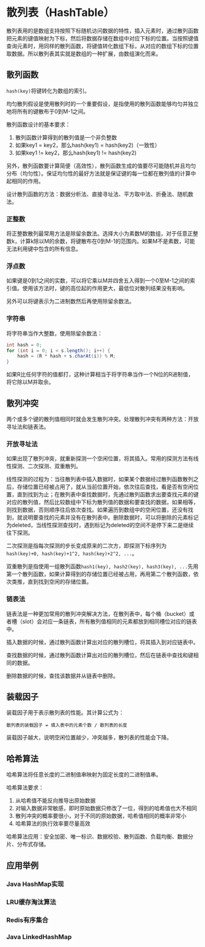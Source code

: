 # 散列表（HashTable） #

散列表用的是数组支持按照下标随机访问数据的特性，插入元素时，通过散列函数把元素的键值映射为下标，然后将数据存储在数组中对应下标的位置。当按照键值查询元素时，用同样的散列函数，将键值转化数组下标，从对应的数组下标的位置取数据。所以散列表其实就是数组的一种扩展，由数组演化而来。

## 散列函数 ##

`hash(key)`将键转化为数组的索引。

均匀散列假设是使用散列时的一个重要假设，是指使用的散列函数能够均匀并独立地将所有的键散布于0到M-1之间。

散列函数设计的基本要求：

1. 散列函数计算得到的散列值是一个非负整数
2. 如果key1 = key2，那么hash(key1) = hash(key2)（一致性）
3. 如果key1 != key2，那么hash(key1) != hash(key2)

另外，散列函数要计算简便（高效性），散列函数生成的值要尽可能随机并且均匀分布（均匀性）。保证均匀性的最好方法就是保证键的每一位都在散列值的计算中起相同的作用。

设计散列函数的方法：数据分析法、直接寻址法、平方取中法、折叠法、随机数法。

### 正整数 ###

将正整数散列最常用方法是除留余数法。选择大小为素数M的数组，对于任意正整数k，计算k除以M的余数，将键散布在0到M-1的范围内。如果M不是素数，可能无法利用键中包含的所有信息。

### 浮点数 ###

如果键是0到1之间的实数，可以将它乘以M并四舍五入得到一个0至M-1之间的索引值。使用该方法时，键的高位起的作用更大，最低位对散列结果没有影响。

另外可以将键表示为二进制数然后再使用除留余数法。

### 字符串 ###

将字符串当作大整数，使用除留余数法：

```Java
int hash = 0;
for (int i = 0; i < s.length(); i++) {
    hash = (R * hash + s.charAt(i)) % M;
}
```

如果R比任何字符的值都打，这种计算相当于将字符串当作一个N位的R进制值，将它除以M并取余。

## 散列冲突 ##

两个或多个键的散列值相同时就会发生散列冲突。处理散列冲突有两种方法：开放寻址法和链表法。

### 开放寻址法 ###

如果出现了散列冲突，就重新探测一个空闲位置，将其插入。常用的探测方法有线性探测、二次探测、双重散列。

线性探测的过程为：当往散列表中插入数据时，如果某个数据经过散列函数散列之后，存储位置已经被占用了，就从当前位置开始，依次往后查找，看是否有空闲位置，直到找到为止；在散列表中查找数据时，先通过散列函数求出要查找元素的键对应的散列值，然后比较数组中下标为散列值的数据和要查找的数据，如果相等，则找到数据，否则顺序往后依次查找。如果遍历到数组中的空闲位置，还没有找到，就说明要查找的元素并没有在散列表中。删除数据时，可以将删除的元素标记为deleted，当线性探测查找时，遇到标记为deleted的空间不是停下来二是继续往下探测。

二次探测是指每次探测的步长变成原来的二次方，即探测下标序列为`hash(key)+0, hash(key)+1^2, hash(key)+2^2, ...`。

双重散列是指使用一组散列函数`hash1(key), hash2(key), hash3(key), ...`先用第一个散列函数，如果计算得到的存储位置已经被占用，再用第二个散列函数，依次类推，直到找到空闲的存储位置。

### 链表法 ###

链表法是一种更加常用的散列冲突解决方法，在散列表中，每个桶（bucket）或者槽（slot）会对应一条链表，所有散列值相同的元素都放到相同槽位对应的链表中。

插入数据的时候，通过散列函数计算出对应的散列槽位，将其插入到对应链表中。

查找数据的时候，通过散列函数计算出对应的散列槽位，然后在链表中查找和键相同的数据。

删除数据的时候，查找该数据并从链表中删除。

## 装载因子 ##

装载因子用于表示散列表的性能。其计算公式为：

`散列表的装载因子 = 填入表中的元素个数 / 散列表的长度`

装载因子越大，说明空闲位置越少，冲突越多，散列表的性能会下降。

## 哈希算法 ##

哈希算法将任意长度的二进制值串映射为固定长度的二进制值串。

哈希算法要求：

1. 从哈希值不能反向推导出原始数据
2. 对输入数据非常敏感，即时原始数据只修改了一位，得到的哈希值也大不相同
3. 散列冲突的概率要很小，对于不同的原始数据，哈希值相同的概率非常小
4. 哈希算法的执行效率要尽量高效

哈希算法应用：安全加密、唯一标识、数据校验、散列函数、负载均衡、数据分片、分布式存储。

## 应用举例 ##

### Java HashMap实现 ###

### LRU缓存淘汰算法 ###

### Redis有序集合 ###

### Java LinkedHashMap ###
